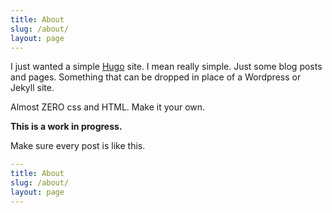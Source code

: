 ```yaml
---
title: About
slug: /about/
layout: page
---
```

I just wanted a simple [Hugo](https://gohugo.io) site. I mean really simple. Just some blog posts and pages. Something that can be dropped in place of a Wordpress or Jekyll site.

Almost ZERO css and HTML. Make it your own.

**This is a work in progress.**

Make sure every post is like this.

```yaml
---
title: About
slug: /about/
layout: page
---
```
